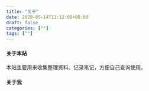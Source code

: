 ```yaml
---
title: "关于"
date: 2020-05-14T11:12:08+08:00
draft: false
categories: [""]
tags: [""]
---
```


#### 关于本站

本站主要用来收集整理资料、记录笔记，方便自己查询使用。

#### 关于我



